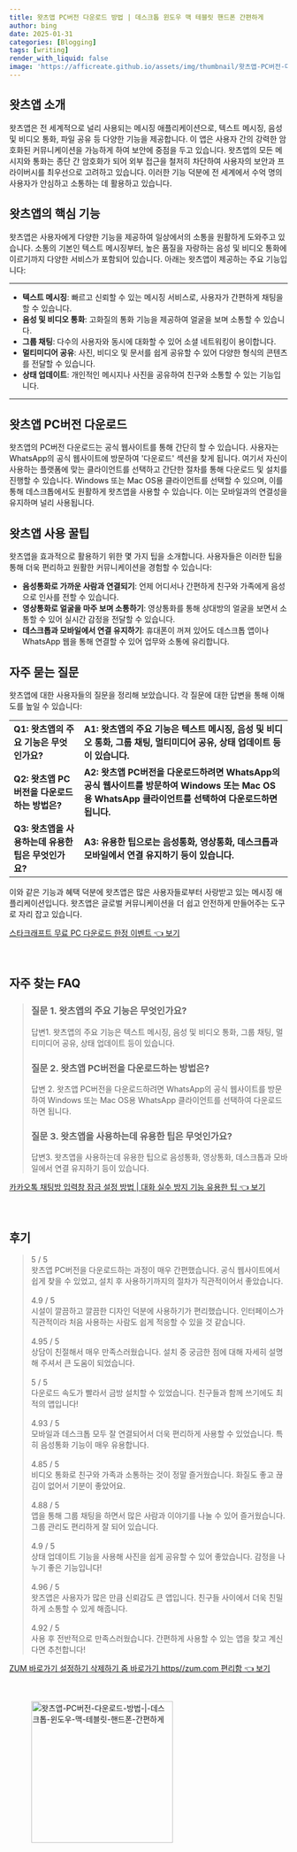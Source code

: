 ```yaml
---
title: 왓츠앱 PC버전 다운로드 방법 | 데스크톱 윈도우 맥 테블릿 핸드폰 간편하게
author: bing
date: 2025-01-31
categories: [Blogging]
tags: [writing]
render_with_liquid: false
image: 'https://afficreate.github.io/assets/img/thumbnail/왓츠앱-PC버전-다운로드-방법-|-데스크톱-윈도우-맥-테블릿-핸드폰-간편하게.webp'
---
```



<h2 id='왓츠앱_소개'>왓츠앱 소개</h2>

<p>왓츠앱은 전 세계적으로 널리 사용되는 메시징 애플리케이션으로, 텍스트 메시징, 음성 및 비디오 통화, 파일 공유 등 다양한 기능을 제공합니다. 이 앱은 사용자 간의 강력한 암호화된 커뮤니케이션을 가능하게 하여 보안에 중점을 두고 있습니다. 왓츠앱의 모든 메시지와 통화는 종단 간 암호화가 되어 외부 접근을 철저히 차단하여 사용자의 보안과 프라이버시를 최우선으로 고려하고 있습니다. 이러한 기능 덕분에 전 세계에서 수억 명의 사용자가 안심하고 소통하는 데 활용하고 있습니다.</p>

<h2 id='왓츠앱의_핵심_기능'>왓츠앱의 핵심 기능</h2>

<p>왓츠앱은 사용자에게 다양한 기능을 제공하여 일상에서의 소통을 원활하게 도와주고 있습니다. 소통의 기본인 텍스트 메시징부터, 높은 품질을 자랑하는 음성 및 비디오 통화에 이르기까지 다양한 서비스가 포함되어 있습니다. 아래는 왓츠앱이 제공하는 주요 기능입니다:</p>

<hr />

<ul>
    <li><b>텍스트 메시징</b>: 빠르고 신뢰할 수 있는 메시징 서비스로, 사용자가 간편하게 채팅을 할 수 있습니다.</li>
    <li><b>음성 및 비디오 통화</b>: 고화질의 통화 기능을 제공하여 얼굴을 보며 소통할 수 있습니다.</li>
    <li><b>그룹 채팅</b>: 다수의 사용자와 동시에 대화할 수 있어 소셜 네트워킹이 용이합니다.</li>
    <li><b>멀티미디어 공유</b>: 사진, 비디오 및 문서를 쉽게 공유할 수 있어 다양한 형식의 콘텐츠를 전달할 수 있습니다.</li>
    <li><b>상태 업데이트</b>: 개인적인 메시지나 사진을 공유하여 친구와 소통할 수 있는 기능입니다.</li>
</ul>

<hr />

<h2 id='왓츠앱_PC버전_다운로드'>왓츠앱 PC버전 다운로드</h2>

<p>왓츠앱의 PC버전 다운로드는 공식 웹사이트를 통해 간단히 할 수 있습니다. 사용자는 WhatsApp의 공식 웹사이트에 방문하여 '다운로드' 섹션을 찾게 됩니다. 여기서 자신이 사용하는 플랫폼에 맞는 클라이언트를 선택하고 간단한 절차를 통해 다운로드 및 설치를 진행할 수 있습니다. Windows 또는 Mac OS용 클라이언트를 선택할 수 있으며, 이를 통해 데스크톱에서도 원활하게 왓츠앱을 사용할 수 있습니다. 이는 모바일과의 연결성을 유지하며 널리 사용됩니다.</p>

<h2 id='왓츠앱_사용꿀팁'>왓츠앱 사용 꿀팁</h2>

<p>왓츠앱을 효과적으로 활용하기 위한 몇 가지 팁을 소개합니다. 사용자들은 이러한 팁을 통해 더욱 편리하고 원활한 커뮤니케이션을 경험할 수 있습니다:</p>

<ul>
    <li><b>음성통화로 가까운 사람과 연결되기</b>: 언제 어디서나 간편하게 친구와 가족에게 음성으로 인사를 전할 수 있습니다.</li>
    <li><b>영상통화로 얼굴을 마주 보며 소통하기</b>: 영상통화를 통해 상대방의 얼굴을 보면서 소통할 수 있어 실시간 감정을 전달할 수 있습니다.</li>
    <li><b>데스크톱과 모바일에서 연결 유지하기</b>: 휴대폰이 꺼져 있어도 데스크톱 앱이나 WhatsApp 웹을 통해 연결할 수 있어 업무와 소통에 유리합니다.</li>
</ul>

<h2 id='자주_묻는_질문'>자주 묻는 질문</h2>

<p>왓츠앱에 대한 사용자들의 질문을 정리해 보았습니다. 각 질문에 대한 답변을 통해 이해도를 높일 수 있습니다:</p>

<table>
    <tr>
        <td><b>Q1: 왓츠앱의 주요 기능은 무엇인가요?</b></td>
        <td><b>A1: 왓츠앱의 주요 기능은 텍스트 메시징, 음성 및 비디오 통화, 그룹 채팅, 멀티미디어 공유, 상태 업데이트 등이 있습니다.</b></td>
    </tr>
    <tr>
        <td><b>Q2: 왓츠앱 PC버전을 다운로드하는 방법은?</b></td>
        <td><b>A2: 왓츠앱 PC버전을 다운로드하려면 WhatsApp의 공식 웹사이트를 방문하여 Windows 또는 Mac OS용 WhatsApp 클라이언트를 선택하여 다운로드하면 됩니다.</b></td>
    </tr>
    <tr>
        <td><b>Q3: 왓츠앱을 사용하는데 유용한 팁은 무엇인가요?</b></td>
        <td><b>A3: 유용한 팁으로는 음성통화, 영상통화, 데스크톱과 모바일에서 연결 유지하기 등이 있습니다.</b></td>
    </tr>
</table>

<p>이와 같은 기능과 혜택 덕분에 왓츠앱은 많은 사용자들로부터 사랑받고 있는 메시징 애플리케이션입니다. 왓츠앱은 글로벌 커뮤니케이션을 더 쉽고 안전하게 만들어주는 도구로 자리 잡고 있습니다.</p>


<p><a class="click-button" title="스타크래프트 무료 PC 다운로드 한정 이벤트" href="https://afficreate.github.io/posts/%EC%8A%A4%ED%83%80%ED%81%AC%EB%9E%98%ED%94%84%ED%8A%B8-%EB%AC%B4%EB%A3%8C-PC-%EB%8B%A4%EC%9A%B4%EB%A1%9C%EB%93%9C-%ED%95%9C%EC%A0%95-%EC%9D%B4%EB%B2%A4%ED%8A%B8/" rel="dofollow">스타크래프트 무료 PC 다운로드 한정 이벤트 👈 보기</a></p><br>
<h2 id='자주_찾는_FAQ'>자주 찾는 FAQ</h2>
<div itemscope="" itemtype="https://schema.org/FAQPage"> 
<blockquote> 
<div itemscope="" itemprop="mainEntity" itemtype="https://schema.org/Question"> 
<h3 itemprop="name">질문 1. 왓츠앱의 주요 기능은 무엇인가요?</h3> 
<div itemscope="" itemprop="acceptedAnswer" itemtype="https://schema.org/Answer"> 
<span itemprop="text"> 
<p>답변1. 왓츠앱의 주요 기능은 텍스트 메시징, 음성 및 비디오 통화, 그룹 채팅, 멀티미디어 공유, 상태 업데이트 등이 있습니다.</p> 
</span> 
</div> 
</div> 

<div itemscope="" itemprop="mainEntity" itemtype="https://schema.org/Question"> 
<h3 itemprop="name">질문 2. 왓츠앱 PC버전을 다운로드하는 방법은?</h3> 
<div itemscope="" itemprop="acceptedAnswer" itemtype="https://schema.org/Answer"> 
<span itemprop="text"> 
<p>답변 2. 왓츠앱 PC버전을 다운로드하려면 WhatsApp의 공식 웹사이트를 방문하여 Windows 또는 Mac OS용 WhatsApp 클라이언트를 선택하여 다운로드하면 됩니다.</p> 
</span> 
</div> 
</div> 

<div itemscope="" itemprop="mainEntity" itemtype="https://schema.org/Question"> 
<h3 itemprop="name">질문 3. 왓츠앱을 사용하는데 유용한 팁은 무엇인가요?</h3> 
<div itemscope="" itemprop="acceptedAnswer" itemtype="https://schema.org/Answer"> 
<span itemprop="text"> 
<p>답변3. 왓츠앱을 사용하는데 유용한 팁으로 음성통화, 영상통화, 데스크톱과 모바일에서 연결 유지하기 등이 있습니다.</p> 
</span> 
</div> 
</div> 
</blockquote> 
</div>
<p><a class="click-button" title="카카오톡 채팅방 입력창 잠금 설정 방법 | 대화 실수 방지 기능 유용한 팁" href="https://afficreate.github.io/posts/%EC%B9%B4%EC%B9%B4%EC%98%A4%ED%86%A1-%EC%B1%84%ED%8C%85%EB%B0%A9-%EC%9E%85%EB%A0%A5%EC%B0%BD-%EC%9E%A0%EA%B8%88-%EC%84%A4%EC%A0%95-%EB%B0%A9%EB%B2%95-%EB%8C%80%ED%99%94-%EC%8B%A4%EC%88%98-%EB%B0%A9%EC%A7%80-%EA%B8%B0%EB%8A%A5-%EC%9C%A0%EC%9A%A9%ED%95%9C-%ED%8C%81/" rel="dofollow">카카오톡 채팅방 입력창 잠금 설정 방법 | 대화 실수 방지 기능 유용한 팁 👈 보기</a></p><br>
<h2 id='후기'>후기</h2>
<div itemscope itemtype="https://schema.org/Product">
  <blockquote>
  <div itemprop="review" itemscope itemtype="https://schema.org/Review">
      <div itemprop="reviewRating" itemscope itemtype="https://schema.org/Rating"> <span itemprop="ratingValue">5</span> / <span itemprop="bestRating">5</span> </div>
      <span itemprop="reviewBody">왓츠앱 PC버전을 다운로드하는 과정이 매우 간편했습니다. 공식 웹사이트에서 쉽게 찾을 수 있었고, 설치 후 사용하기까지의 절차가 직관적이어서 좋았습니다.</span>
  </div>
  <br>
  <div itemprop="review" itemscope itemtype="https://schema.org/Review">
      <div itemprop="reviewRating" itemscope itemtype="https://schema.org/Rating"> <span itemprop="ratingValue">4.9</span> / <span itemprop="bestRating">5</span> </div>
      <span itemprop="reviewBody">시설이 깔끔하고 깔끔한 디자인 덕분에 사용하기가 편리했습니다. 인터페이스가 직관적이라 처음 사용하는 사람도 쉽게 적응할 수 있을 것 같습니다.</span>
  </div>
  <br>
  <div itemprop="review" itemscope itemtype="https://schema.org/Review">
      <div itemprop="reviewRating" itemscope itemtype="https://schema.org/Rating"> <span itemprop="ratingValue">4.95</span> / <span itemprop="bestRating">5</span> </div>
      <span itemprop="reviewBody">상담이 친절해서 매우 만족스러웠습니다. 설치 중 궁금한 점에 대해 자세히 설명해 주셔서 큰 도움이 되었습니다.</span>
  </div>
  <br>
  <div itemprop="review" itemscope itemtype="https://schema.org/Review">
      <div itemprop="reviewRating" itemscope itemtype="https://schema.org/Rating"> <span itemprop="ratingValue">5</span> / <span itemprop="bestRating">5</span> </div>
      <span itemprop="reviewBody">다운로드 속도가 빨라서 금방 설치할 수 있었습니다. 친구들과 함께 쓰기에도 최적의 앱입니다!</span>
  </div>
  <br>
  <div itemprop="review" itemscope itemtype="https://schema.org/Review">
      <div itemprop="reviewRating" itemscope itemtype="https://schema.org/Rating"> <span itemprop="ratingValue">4.93</span> / <span itemprop="bestRating">5</span> </div>
      <span itemprop="reviewBody">모바일과 데스크톱 모두 잘 연결되어서 더욱 편리하게 사용할 수 있었습니다. 특히 음성통화 기능이 매우 유용합니다.</span>
  </div>
  <br>
  <div itemprop="review" itemscope itemtype="https://schema.org/Review">
      <div itemprop="reviewRating" itemscope itemtype="schema.org/Rating"> <span itemprop="ratingValue">4.85</span> / <span itemprop="bestRating">5</span> </div>
      <span itemprop="reviewBody">비디오 통화로 친구와 가족과 소통하는 것이 정말 즐거웠습니다. 화질도 좋고 끊김이 없어서 기분이 좋았어요.</span>
  </div>
  <br>
  <div itemprop="review" itemscope itemtype="https://schema.org/Review">
      <div itemprop="reviewRating" itemscope itemtype="https://schema.org/Rating"> <span itemprop="ratingValue">4.88</span> / <span itemprop="bestRating">5</span> </div>
      <span itemprop="reviewBody">앱을 통해 그룹 채팅을 하면서 많은 사람과 이야기를 나눌 수 있어 즐거웠습니다. 그룹 관리도 편리하게 잘 되어 있습니다.</span>
  </div>
  <br>
  <div itemprop="review" itemscope itemtype="https://schema.org/Review">
      <div itemprop="reviewRating" itemscope itemtype="https://schema.org/Rating"> <span itemprop="ratingValue">4.9</span> / <span itemprop="bestRating">5</span> </div>
      <span itemprop="reviewBody">상태 업데이트 기능을 사용해 사진을 쉽게 공유할 수 있어 좋았습니다. 감정을 나누기 좋은 기능입니다!</span>
  </div>
  <br>
  <div itemprop="review" itemscope itemtype="https://schema.org/Review">
      <div itemprop="reviewRating" itemscope itemtype="https://schema.org/Rating"> <span itemprop="ratingValue">4.96</span> / <span itemprop="bestRating">5</span> </div>
      <span itemprop="reviewBody">왓츠앱은 사용자가 많은 만큼 신뢰감도 큰 앱입니다. 친구들 사이에서 더욱 친밀하게 소통할 수 있게 해줍니다.</span>
  </div>
  <br>
  <div itemprop="review" itemscope itemtype="https://schema.org/Review">
      <div itemprop="reviewRating" itemscope itemtype="https://schema.org/Rating"> <span itemprop="ratingValue">4.92</span> / <span itemprop="bestRating">5</span> </div>
      <span itemprop="reviewBody">사용 후 전반적으로 만족스러웠습니다. 간편하게 사용할 수 있는 앱을 찾고 계신다면 추천합니다!</span>
  </div>
  </blockquote>
</div>
<p><a class="click-button" title="ZUM 바로가기 설정하기 삭제하기 줌 바로가기 https//zum.com 편리함" href="https://afficreate.github.io/posts/ZUM-%EB%B0%94%EB%A1%9C%EA%B0%80%EA%B8%B0-%EC%84%A4%EC%A0%95%ED%95%98%EA%B8%B0-%EC%82%AD%EC%A0%9C%ED%95%98%EA%B8%B0-%EC%A4%8C-%EB%B0%94%EB%A1%9C%EA%B0%80%EA%B8%B0-httpszum.com-%ED%8E%B8%EB%A6%AC%ED%95%A8/" rel="dofollow">ZUM 바로가기 설정하기 삭제하기 줌 바로가기 https//zum.com 편리함 👈 보기</a></p><br>
<figure class="image"><img src="https://afficreate.github.io/assets/img/thumbnail/왓츠앱-PC버전-다운로드-방법-|-데스크톱-윈도우-맥-테블릿-핸드폰-간편하게.webp" alt="왓츠앱-PC버전-다운로드-방법-|-데스크톱-윈도우-맥-테블릿-핸드폰-간편하게" width="256" height="256"></figure>